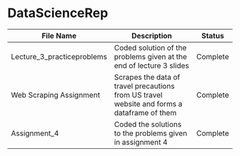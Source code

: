 # DataScienceRep

|File Name   	|Description   	| Status  	|
|---	|---	|---	|
|Lecture_3_practiceproblems   	|Coded solution of the problems given at the end of lecture 3 slides  	| Complete  	|   
|Web Scraping Assignment    	|Scrapes the data of travel precautions from US travel website and forms a dataframe of them  	|Complete   	|   
|Assignment_4   	|Coded the solutions to the problems given in assignment 4   	|Complete   	|   

